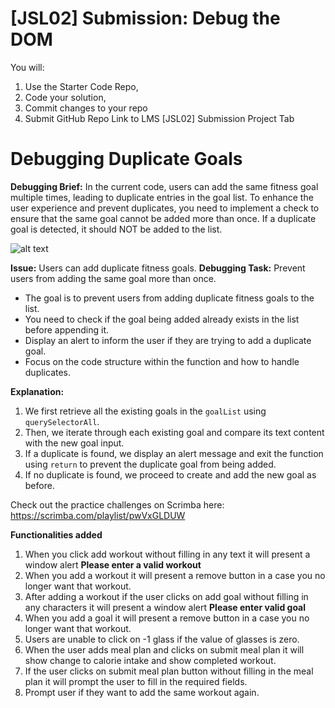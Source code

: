 # [JSL02] Submission: Debug the DOM

You will: 
1. Use the Starter Code Repo, 
2. Code your solution,
3. Commit changes to your repo
3. Submit GitHub Repo Link to LMS [JSL02] Submission Project Tab

# Debugging Duplicate Goals

**Debugging Brief:**
In the current code, users can add the same fitness goal multiple times, leading to duplicate entries in the goal list. To enhance the user experience and prevent duplicates, you need to implement a check to ensure that the same goal cannot be added more than once. If a duplicate goal is detected, it should NOT be added to the list.

![alt text](JSL02_Solution.png)

**Issue:** Users can add duplicate fitness goals.
**Debugging Task:** Prevent users from adding the same goal more than once.

- The goal is to prevent users from adding duplicate fitness goals to the list.
- You need to check if the goal being added already exists in the list before appending it.
- Display an alert to inform the user if they are trying to add a duplicate goal.
- Focus on the code structure within the function and how to handle duplicates.

**Explanation:**
1. We first retrieve all the existing goals in the `goalList` using `querySelectorAll`.
2. Then, we iterate through each existing goal and compare its text content with the new goal input.
3. If a duplicate is found, we display an alert message and exit the function using `return` to prevent the duplicate goal from being added.
4. If no duplicate is found, we proceed to create and add the new goal as before.

Check out the practice challenges on Scrimba here: https://scrimba.com/playlist/pwVxGLDUW

**Functionalities added**
1. When you click add workout without filling in any text it will present a window alert **Please enter a valid workout** 
2. When you add a workout it will present a remove button in a case you no longer want that workout.
3. After adding a workout if the user clicks on add goal without filling in any characters it will present a window alert **Please enter valid goal**
4. When you add a goal it will present a remove button in a case you no longer want that workout.
5. Users are unable to click on -1 glass if the value of glasses is zero.
6. When the user adds meal plan and clicks on submit meal plan it will show change to calorie intake and show completed workout.
7. If the user clicks on submit meal plan button without filling in the meal plan it will prompt the user to fill in the required fields.
8. Prompt user if they want to add the same workout again. 

